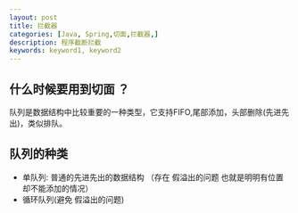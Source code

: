 ```yaml
---
layout: post
title: 拦截器
categories: [Java, Spring,切面,拦截器,]
description: 程序截断拦截
keywords: keyword1, keyword2
---
```






##  什么时候要用到切面 ？
队列是数据结构中比较重要的一种类型，它支持FIFO,尾部添加，头部删除(先进先出)，类似排队。

## 队列的种类
* 单队列: 普通的先进先出的数据结构 （存在 假溢出的问题 也就是明明有位置 却不能添加的情况）
* 循环队列(避免 假溢出的问题)
